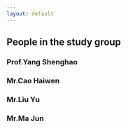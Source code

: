 ```yaml
---
layout: default
---
```


## People in the study group

### Prof.Yang Shenghao

### Mr.Cao Haiwen

### Mr.Liu Yu

### Mr.Ma Jun


